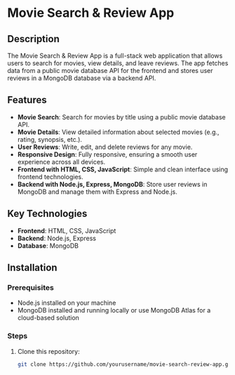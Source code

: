 # Movie Search & Review App

## Description
The Movie Search & Review App is a full-stack web application that allows users to search for movies, view details, and leave reviews. The app fetches data from a public movie database API for the frontend and stores user reviews in a MongoDB database via a backend API.

## Features
- **Movie Search**: Search for movies by title using a public movie database API.
- **Movie Details**: View detailed information about selected movies (e.g., rating, synopsis, etc.).
- **User Reviews**: Write, edit, and delete reviews for any movie.
- **Responsive Design**: Fully responsive, ensuring a smooth user experience across all devices.
- **Frontend with HTML, CSS, JavaScript**: Simple and clean interface using frontend technologies.
- **Backend with Node.js, Express, MongoDB**: Store user reviews in MongoDB and manage them with Express and Node.js.

## Key Technologies
- **Frontend**: HTML, CSS, JavaScript
- **Backend**: Node.js, Express
- **Database**: MongoDB

## Installation

### Prerequisites
- Node.js installed on your machine
- MongoDB installed and running locally or use MongoDB Atlas for a cloud-based solution

### Steps

1. Clone this repository:
   ```bash
   git clone https://github.com/yourusername/movie-search-review-app.git

